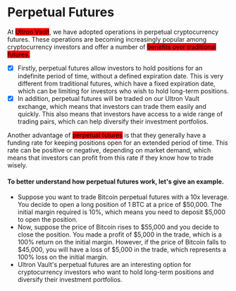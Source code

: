 # Perpetual Futures

At <mark style="background-color:red;">Ultron Vault</mark>, we have adopted operations in perpetual cryptocurrency futures. These operations are becoming increasingly popular among cryptocurrency investors and offer a number of <mark style="background-color:red;">benefits over traditional futures.</mark>

* [x] Firstly, perpetual futures allow investors to hold positions for an indefinite period of time, without a defined expiration date. This is very different from traditional futures, which have a fixed expiration date, which can be limiting for investors who wish to hold long-term positions.
* [x] In addition, perpetual futures will be traded on our Ultron Vault exchange, which means that investors can trade them easily and quickly. This also means that investors have access to a wide range of trading pairs, which can help diversify their investment portfolios.

Another advantage of <mark style="background-color:red;">perpetual futures</mark> is that they generally have a funding rate for keeping positions open for an extended period of time. This rate can be positive or negative, depending on market demand, which means that investors can profit from this rate if they know how to trade wisely.

#### To better understand how perpetual futures work, let's give an example.

* Suppose you want to trade Bitcoin perpetual futures with a 10x leverage. You decide to open a long position of 1 BTC at a price of $50,000. The initial margin required is 10%, which means you need to deposit $5,000 to open the position.
* Now, suppose the price of Bitcoin rises to $55,000 and you decide to close the position. You made a profit of $5,000 in the trade, which is a 100% return on the initial margin. However, if the price of Bitcoin falls to $45,000, you will have a loss of $5,000 in the trade, which represents a 100% loss on the initial margin.
* Ultron Vault's perpetual futures are an interesting option for cryptocurrency investors who want to hold long-term positions and diversify their investment portfolios.
